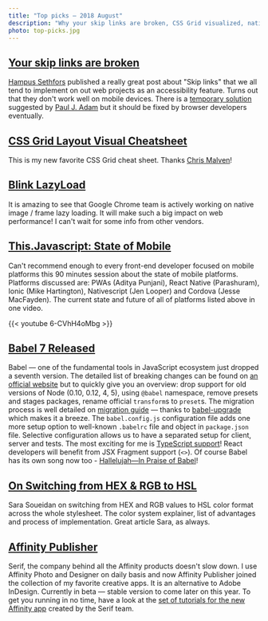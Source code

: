 ```yaml
---
title: "Top picks — 2018 August"
description: "Why your skip links are broken, CSS Grid visualized, native lazy load, the state of mobile platforms, whats new in Babel 7, color formats and InDesign killer. This and much more on this month top picks!"
photo: top-picks.jpg
---
```


## [Your skip links are broken](https://axesslab.com/skip-links/)

[Hampus Sethfors](https://twitter.com/hampelusken) published a really great post about "Skip links" that we all tend to implement on out web projects as an accessibility feature. Turns out that they don't work well on mobile devices. There is a [temporary solution](https://axesslab.com/skip-links#update-a-better-solution) suggested by [Paul J. Adam](https://twitter.com/pauljadam) but it should be fixed by browser developers eventually.

## [CSS Grid Layout Visual Cheatsheet](http://grid.malven.co/)

This is my new favorite CSS Grid cheat sheet. Thanks [Chris Malven](https://twitter.com/cmalven/)!

## [Blink LazyLoad](https://docs.google.com/document/d/1e8ZbVyUwgIkQMvJma3kKUDg8UUkLRRdANStqKuOIvHg/edit#heading=h.fuqo94v1qejx)

It is amazing to see that Google Chrome team is actively working on native image / frame lazy loading. It will make such a big impact on web performance! I can't wait for some info from other vendors.

## [This.Javascript: State of Mobile](https://youtu.be/6-CVhH4oMbg)

Can't recommend enough to every front-end developer focused on mobile platforms this 90 minutes session about the state of mobile platforms. Platforms discussed are: PWAs (Aditya Punjani), React Native (Parashuram), Ionic (Mike Hartington), Nativescript (Jen Looper) and Cordova (Jesse MacFayden). The current state and future of all of platforms listed above in one video.

{{< youtube 6-CVhH4oMbg >}}

## [Babel 7 Released](https://babeljs.io/blog/2018/08/27/7.0.0)

Babel — one of the fundamental tools in JavaScript ecosystem just dropped a seventh version. The detailed list of breaking changes can be found on [an official website](https://babeljs.io/blog/2018/08/27/7.0.0#major-breaking-changes) but to quickly give you an overview: drop support for old versions of Node (0.10, 0.12, 4, 5), using `@babel` namespace, remove presets and stages packages, rename official `transform`s to `preset`s. The migration process is well detailed on [migration guide](http://babeljs.io/docs/en/next/v7-migration) — thanks to [babel-upgrade](https://babeljs.io/blog/2018/08/27/7.0.0#babel-upgrade) which makes it a breeze. The `babel.config.js` configuration file adds one more setup option to well-known `.babelrc` file and object in `package.json` file. Selective configuration allows us to have a separated setup for client, server and tests. The most exciting for me is [TypeScript support](https://babeljs.io/blog/2018/08/27/7.0.0#typescript-support-babel-preset-typescript)! React developers will benefit from JSX Fragment support (`<>`). Of course Babel has its own song now too - [Hallelujah—In Praise of Babel](https://youtu.be/40abpedBKK8)!

## [On Switching from HEX & RGB to HSL](https://www.sarasoueidan.com/blog/hex-rgb-to-hsl/)

Sara Soueidan on switching from HEX and RGB values to HSL color format across the whole stylesheet. The color system explainer, list of advantages and process of implementation. Great article Sara, as always.

## [Affinity Publisher](https://affinity.serif.com/en-gb/publisher/)

Serif, the company behind all the Affinity products doesn't slow down. I use Affinity Photo and Designer on daily basis and now Affinity Publisher joined the collection of my favorite creative apps. It is an alternative to Adobe InDesign. Currently in beta — stable version to come later on this year. To get you running in no time, have a look at the [set of tutorials for the new Affinity app](https://affinity.serif.com/en-gb/tutorials/publisher/desktop/) created by the Serif team.
